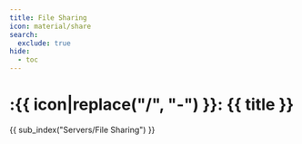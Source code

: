 ```yaml
---
title: File Sharing
icon: material/share
search:
  exclude: true
hide:
  - toc
---
```


# :{{ icon|replace("/", "-") }}: {{ title }}

{{ sub_index("Servers/File Sharing") }}
